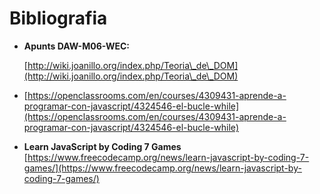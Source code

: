 # Bibliografia

*   **Apunts DAW-M06-WEC:**

    [http://wiki.joanillo.org/index.php/Teoria\_de\_DOM](http://wiki.joanillo.org/index.php/Teoria\_de\_DOM)
* [https://openclassrooms.com/en/courses/4309431-aprende-a-programar-con-javascript/4324546-el-bucle-while](https://openclassrooms.com/en/courses/4309431-aprende-a-programar-con-javascript/4324546-el-bucle-while)
* **Learn JavaScript by Coding 7 Games**\
  [https://www.freecodecamp.org/news/learn-javascript-by-coding-7-games/](https://www.freecodecamp.org/news/learn-javascript-by-coding-7-games/)
